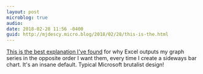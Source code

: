 ```yaml
---
layout: post
microblog: true
audio: 
date: 2018-02-28 11:56 -0400
guid: http://mjdescy.micro.blog/2018/02/28/this-is-the.html
---
```

[This is the best explanation I've found](https://peltiertech.com/bar-chart-categories-backwards/) for why Excel outputs my graph series in the opposite order I want them, every time I create a sideways bar chart. It's an insane default. Typical Microsoft brutalist design!
